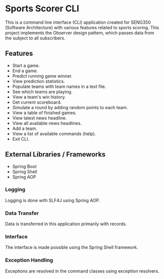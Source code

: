 # Sports Scorer CLI

This is a command line interface (CLI) application created for SENG350 (Software Architecture) with various features 
related to sports scoring. 
This project implements the Observer design pattern, which passes data from the subject to all subscribers.

## Features
- Start a game.
- End a game.
- Predict running game winner.
- View prediction statistics.
- Populate teams with team names in a text file.
- See which teams are playing.
- View a team's win history.
- Get current scoreboard.
- Simulate a round by adding random points to each team.
- View a table of finished games.
- View latest news headline.
- View all available news headlines.
- Add a team.
- View a list of available commands (help).
- Exit CLI.

## External Libraries / Frameworks
- Spring Boot
- Spring Shell
- Spring AOP

### Logging
Logging is done with SLF4J using Spring AOP.

### Data Transfer
Data is transferred in this application primarily with records.

### Interface
The interface is made possible using the Spring Shell framework.

### Exception Handling
Exceptions are resolved in the command classes using exception resolvers.